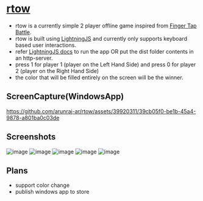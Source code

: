 # [rtow](https://rtow.vercel.app)



* rtow is a currently simple 2 player offline game inspired from [Finger Tap Battle](https://play.google.com/store/apps/details?id=com.pash.fingerbattle).
* rtow is built using [LightningJS](https://lightningjs.io/) and currently only supports keyboard based user interactions. 
* refer [LightningJS docs](https://lightningjs.io/docs/#/getting-started/index) to run the app OR put the dist folder contents in an http-server.
* press 1 for player 1 (player on the Left Hand Side) and press 0 for player 2 (player on the Right Hand Side)
* the color that will be filled entirely on the screen will be the winner.

## ScreenCapture(WindowsApp)
https://github.com/arunraj-ar/rtow/assets/39920311/39cb05f0-be1b-45a4-9878-a801ba0c03de

## Screenshots
![image](https://github.com/arunraj-ar/rtow/assets/39920311/924644dd-8175-4df9-9468-8265edc8409c)
![image](https://github.com/arunraj-ar/rtow/assets/39920311/cbeb67ab-93e4-4e6b-83ff-ed566d99d606)
![image](https://github.com/arunraj-ar/rtow/assets/39920311/ff56dfab-b2c1-4d16-956e-5bdb2061c322)
![image](https://github.com/arunraj-ar/rtow/assets/39920311/7782fe7e-6c52-4786-b204-25927c2d2cad)
![image](https://github.com/arunraj-ar/rtow/assets/39920311/a7123ea3-4776-4c3b-80f5-e43835f83387)





## Plans

* support color change
* publish windows app to store
